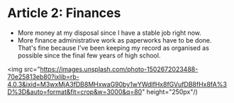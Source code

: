 # Article 2: Finances

- More money at my disposal since I have a stable job right now.
- More finance administrative work as paperworks have to be done. That's fine because I've been keeping my record as organised as possible since the final few years of high school.

<img src="https://images.unsplash.com/photo-1502672023488-70e25813eb80?ixlib=rb-4.0.3&ixid=M3wxMjA3fDB8MHxwaG90by1wYWdlfHx8fGVufDB8fHx8fA%3D%3D&auto=format&fit=crop&w=3000&q=80" height="250px"/)
